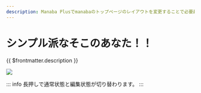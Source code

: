 ```yaml
---
description: Manaba Plusでmanabaのトップページのレイアウトを変更することで必要最低限のことだけ表示することができます！！
---
```


# シンプル派なそこのあなた！！

{{ $frontmatter.description }}

![](./dock.gif)

::: info
長押しで通常状態と編集状態が切り替わります。
:::
